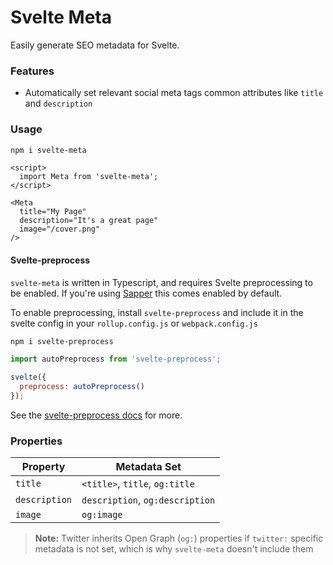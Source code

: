 # Svelte Meta

Easily generate SEO metadata for Svelte.

### Features

- Automatically set relevant social meta tags common attributes like `title` and `description`

### Usage

```sh
npm i svelte-meta
```

```svelte
<script>
  import Meta from 'svelte-meta';
</script>

<Meta
  title="My Page"
  description="It's a great page"
  image="/cover.png"
/>
```

#### Svelte-preprocess

`svelte-meta` is written in Typescript, and requires Svelte preprocessing to be enabled. If you're using [Sapper](https://sapper.svelte.dev/) this comes enabled by default.

To enable preprocessing, install `svelte-preprocess` and include it in the svelte config in your `rollup.config.js` or `webpack.config.js`

```sh
npm i svelte-preprocess
```

```js
import autoPreprocess from 'svelte-preprocess';

svelte({
  preprocess: autoPreprocess()
});
```

See the [svelte-preprocess docs](https://github.com/sveltejs/svelte-preprocess) for more.

### Properties

| Property      | Metadata Set                    |
| ------------- | ------------------------------- |
| `title`       | `<title>`, `title`, `og:title`  |
| `description` | `description`, `og:description` |
| `image`       | `og:image`                      |

> **Note:** Twitter inherits Open Graph (`og:`) properties if `twitter:` specific metadata is not set, which is why `svelte-meta` doesn't include them
